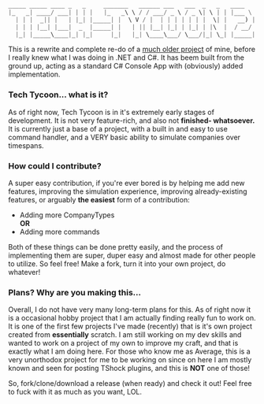  ```py
 _____ _____ ____ _   _     _______   ______ ___   ___  _   _   ____
 |_   _| ____/ ___| | | |   |_   _\ \ / / ___/ _ \ / _ \| \ | | |___ \
   | | |  _|| |   | |_| |_____| |  \ V / |  | | | | | | |  \| |   __) |
   | | | |__| |___|  _  |_____| |   | || |__| |_| | |_| | |\  |  / __/
   |_| |_____\____|_| |_|     |_|   |_| \____\___/ \___/|_| \_| |_____|
```
This is a rewrite and complete re-do of a [much older project](https://github.com/RenderBr/TechTycoon) of mine, before I really knew what I was doing in .NET and C#. It has beem built from the ground up, acting as a standard C# Console App with (obviously) added implementation. 

### Tech Tycoon... what is it?
As of right now, Tech Tycoon is in it's extremely early stages of development. It is not very feature-rich, and also not **finished- whatsoever.** It is currently just a base of a project, with a built in and easy to use command handler, and a VERY basic ability to simulate companies over timespans.

### How could I contribute?
A super easy contribution, if you're ever bored is by helping me add new features, improving the simulation experience, improving already-existing features, or arguably **the easiest** form of a contribution:
- Adding more CompanyTypes
<br> **OR**
- Adding more commands

Both of these things can be done pretty easily, and the process of implementing them are super, duper easy and almost made for other people to utilize. So feel free! Make a fork, turn it into your own project, do whatever!

### Plans? Why are you making this...
Overall, I do not have very many long-term plans for this. As of right now it is a occasional hobby project that I am actually finding really fun to work on. It is one of the first few projects I've made (recently) that is it's own project created from **essentially** scratch. I am still working on my dev skills and wanted to work on a project of my own to improve my craft, and that is exactly what I am doing here.
 For those who know me as Average, this is a very unorthodox project for me to be working on since on here I am mostly known and seen for posting TShock plugins, and this is **NOT** one of those! 
 
 So, fork/clone/download a release (when ready) and check it out! Feel free to fuck with it as much as you want, LOL.
